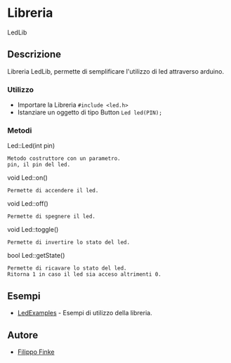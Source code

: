 # Libreria

LedLib

## Descrizione

Libreria LedLib, permette di semplificare l'utilizzo di led attraverso arduino.

### Utilizzo
- Importare la Libreria
```#include <led.h>```
- Istanziare un oggetto di tipo Button
```Led led(PIN);```

### Metodi
Led::Led(int pin)

```
Metodo costruttore con un parametro.
pin, il pin del led.
```
void Led::on()

```
Permette di accendere il led.
```

void Led::off()

```
Permette di spegnere il led.
```

void Led::toggle()

```
Permette di invertire lo stato del led.
```

bool Led::getState()

```
Permette di ricavare lo stato del led.
Ritorna 1 in caso il led sia acceso altrimenti 0.
```

## Esempi

* [LedExamples](examples) - Esempi di utilizzo della libreria.


## Autore
* [Filippo Finke](https://github.com/filippofinke)
